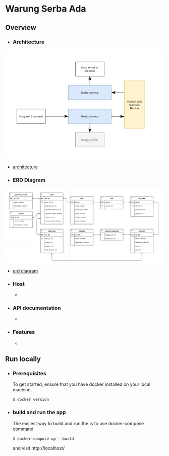 # Warung Serba Ada

## Overview

- ### Architecture

![architecture](https://raw.githubusercontent.com/zakiafada32/dodolan/main/diagram/architecture.PNG)

- [architecture](https://github.com/zakiafada32/dodolan/blob/main/diagram/architecture.PNG)

- ### ERD Diagram

![erd diagram](https://raw.githubusercontent.com/zakiafada32/dodolan/main/diagram/erd.PNG)

- [erd diagram](https://github.com/zakiafada32/dodolan/blob/main/diagram/erd.PNG)
- ### Host

  -

- ### API documentation

  -

- ### Features
  -

## Run locally

- ### Prerequisites

  To get started, ensure that you have docker installed on your local machine.

  ```
  $ docker version
  ```

- ### build and run the app

  The easiest way to build and run the is to use docker-compose command

  ```
  $ docker-compose up --build
  ```

  and visit http://localhost/
